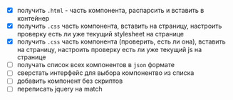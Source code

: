 - [x] получить `.html` - часть компонента, распарсить и вставить в контейнер
- [x] получить `.css` часть компонента, вставить на страницу, настроить проверку есть ли уже текущий stylesheet на странице
- [x] получить `.css` часть компонента (проверить, есть ли она), вставить на страницу, настроить проверку есть ли уже текущий js на странице
- [ ] получать список всех компонентов в `json` формате
- [ ] сверстать интерфейс для выбора компонентво из списка
- [ ] добавить компонент без скриптов
- [ ] переписать jquery на match